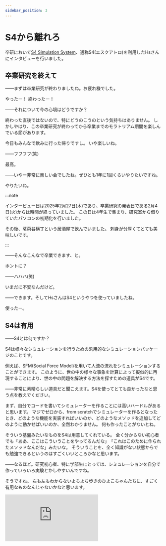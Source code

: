 ```yaml
---
sidebar_position: 3
---
```


# S4から離れろ

卒研において[S4 Simulation System](https://www.msi.co.jp/solution/s4/top.html)、通称S4(エスクアトロ)を利用したHsさんにインタビューを行いました。

## 卒業研究を終えて

——まずは卒業研究が終わりましたね。お疲れ様でした。

やったー！
終わったー！

——それについて今の心境はどうですか？

終わった直後ではないので、特にどうのこうのという気持ちはありません。
しかしやはり、この卒業研究が終わってから卒業までのモラトリアム期間を楽しんでいる節があります。

今日もみんなで飲みに行った帰りですし。
いや楽しいね。

——フフフフ(笑)

最高。

——いやー非常に楽しい会でしたね。ぜひとも1年に1回くらいやりたいですね。

やりたいね。

:::note

インタービュー日は2025年2月27日(木)であり、卒業研究の発表日である2月4日(火)からは時間が経っていました。
この日は4年生で集まり、研究室から借りていたパソコンの初期化を行いました。

その後、茗荷谷横丁という居酒屋で飲んでいました。
刺身が分厚くてとても美味しいです。

:::

——そんなこんなで卒業できます、と。

ホントに？

——ハハハ(笑)

いまだに不安なんだけど。

——できます。そしてHsさんはS4というやつを使っていましたね。

使ったー。

## S4は有用

——S4とは何ですか？

S4は様々なシミュレーションを行うための汎用的なシミュレーションパッケージのことです。

例えば、SFM(Social Force Model)を用いて人流の流れをシミュレーションすることができます。
このように、世の中の様々な事象を計算によって擬似的に再現することにより、世の中の問題を解決する方法を探すための道具がS4です。

——非常に素晴らしい道具だと聞こえます。S4を使ってとても良かったなと思う点を教えでください。

まず、自分でコードを書いてシミュレーターを作ることには高いハードルがあると思います。
マジでゼロから、from scratchでシミュレーターを作るとなったとき、どのような機能を実装すればいいのか、どのようなメソッドを追加してどのように動かせばいいのか、全然わかりません。
何も作ったことがないとね。

そういう基盤みたいなものをS4は用意してくれている。
全く分からない初心者でも「ああ、ここはこういうことをやってるんだな」　「これはこのために作られたメソッドなんだな」みたいな。
そういうことを、全く知識がない状態からでも勉強できるというのはすごくいいところかなと思います。

——なるほど。研究初心者、特に学部生にとっては、シミュレーションを自分で作っていろいろ実験とかしやすいんですね。

そうですね。
右も左もわからないよちよち歩きのひよこちゃんたちに、すごく有用なものなんじゃないかなと思います。

<iframe src="https://www.youtube.com/embed/3JM6sxJ8IO0?si=Xdyup546vdgaZJxq" title="YouTube video player" frameBorder="0" allow="accelerometer; autoplay; clipboard-write; encrypted-media; gyroscope; picture-in-picture; web-share" referrerPolicy="strict-origin-when-cross-origin" allowFullScreen style={{ display: "block", width: "100%", aspectRatio: "auto 560 / 315" }} />

## S4はわかりづらい

——ここがどうなってる、とかっていうのは分かりやすかったんですか？

いいえ、めちゃくちゃ分かりづらいです。
マジで分かりづらくて、分かりづらくしている要因はやはり商用のパッケージであることが大きいと思っています。

商用であるからこそ全てがオープンになってるわけじゃなくて、コンパイルされているファイルを渡されて、それを裏でガチャガチャガチャガチャ使って。
なんか、、、ね。
よくわかんないようなコードになってるんですよ。
パッと見て。
「なんだこの変数は？」　「なんだこのメソッドは？」みたいな。

プログラム内で定義されていないものが呼び出されるみたいなことが多々あります。
そうなると「ここではこのようなことを恐らくしているんだろうな」みたいな推測をすることしかできません。
あまりにも抽象的になりすぎて、そのプログラムの概要を理解しづらいという状況に陥りがちでした。

——ここはどうしても分からなかったという部分、例えばメソッド名などはありますか？

僕は卒業研究でS4シミュレーションシステムを用いて、SFMという人の動きを計算する運動方程式みたいなものを定義するモデルを用いてシミュレーションを行いました。
その運動方程式を計算する部分が全てプログラム内じゃなくて、なんかどこかしらで計算が行われていました。

そうなると何が困るかというと、その時点で速度がどうなってるのか、向かっている向きがどうなのか、みたいなモデルにおいて一番重要な情報がどこにあるのか、よくわかんない状態に陥ってて。
そこはめちゃくちゃ困りましたね。

:::note

SFMイコールこれ！というような計算式はありませんが、以下のようなイメージです。

![SFMのイメージ](./img/sfm.svg)

中央の走る人に注目してください。
<span style={{ color: "var(--color-red)" }}>赤色の矢印</span>で示されるのは、彼が進みたい方向の力です。
<span style={{ color: "var(--color-blue)" }}>青色の矢印</span>で示されるのは、前を歩く人や通せんぼをする人、足を引っ張ったり引っ張られたりする人、寝転んでいる人など、周りの人から受ける斥力です。
同様に、壁や障害物などからも斥力を受けます。
このような力の合力にしたがって彼は移動するだろうというのがSFMの考え方です。

:::

——その計算式というのは結局分かったんですか？

計算式の定義自体は一応マニュアルには書いてありました。
それをプログラムでどのように実装しているのかは結局わからずじまいでしたね。

——その他にもマニュアル内で、例えばその時々のエージェントの速度を取得するにはこうするみたいなことは、書かれていなかったんですか？

一応ある程度、実装されているメソッドの説明はマニュアルには書いてありました。
あったんですけれども、その細かい説明がない。

例えば、エージェントのそのとき持っている速度ベクトルをゲットするには。
結論から言うと、エージェントが持っている`v`という変数。
`agent.v`っていう風にアクセスするとエージェントの速度が手に入るという感じだったんですね。

だだ、その説明がマニュアルには書いてなかった。
いや、書いてないわけじゃない、一応。
`agent.v`で手に入りますよとは書いてなくて。
別の場所で`agent.v`っていうのを使ってるみたいな表現があって、そこを見てたら多分こうなんじゃないかなって推測できました。
そして試したらなんか取得できた。
なんかできたみたいな。
やってたらなんかできたみたいな感じで。

`Agent`っていうクラスがどういうメンバー変数を持っているのか、みたいなすごく重要であり初歩的であり基本的な説明があまりにも乏しかった。
なのでそこはちょっとね、文句言いたいところですね。
全部書けよ。

:::note

[NTTデータ数理システムの活用事例の紹介ページ](https://www.msiism.jp/case/s4-simulation-system/)を見ると、多くの事例でNTTデータ数理システムからの提案、NTTデータ数理システムによるサポートを受けた上でS4が利用されているようです。

:::

——その速度`v`に関する記述がなければ、そもそもそれを取得することができなかったかもしれないというわけですね？

まぁ位置もそうだね。
エージェントがいる座標っていうのは、エージェントを描画する上で絶対必要なんで、持ってるはずなんですよ。
持っているはずなんですけど、それがマニュアルに書いてあるわけではなくて。
とあるメソッドにおいてエージェントの座標を使うメソッドがあって、その引数から推測するみたいな。

実際にこういうもの、こういう値がありますよって教えられたわけではなくて、別のところから勝手に推測して勝手に持ってくるみたいな。
そういう手間がありましたね。

## S4は中途半端

——先ほど初学者に対しては使いやすい

使いやすいとは言ってないです。
初学者にとっては、ないよりは使った方がいいよね、全く何を知らない状態よりかはS4を使った方がいいよねって感じなんだけども。

——使った方がいいかもしれないが、ただ推測しなければいけない部分が多々ある。

そうですね。
そもそもなんか自分が見ていて思ったのが、S4というのはGUIの方に重きを置いています。
サイトとか見たら分かりますが、アイコンを配置すると勝手にプログラム書き換えてくれて動くみたいな。

実際にプログラムを見て、プログラムを変更して、プログラムを動かす、っていうところへの親切心っていうのは、ちょっと足りてないような気がしました。

:::note

以下のようなGUIでモデルの記述ができるようです。

![グラフィカルなモデル記述](https://www.msi.co.jp/solution/img/s4GUI2.png)

:::

——研究者などではなく、プログラムを知らないけれどもシミュレーションを行う一般の人、例えばイベントの主催者や自治体で道路を整備する人、そういう人たちにとってはありがたいかもしれない。

ただ個人的に思うのが、プログラムを全く分からない人があのパッケージを使って、果たして本当にプログラムができるのか。
一応できる体はなしているけども、もっと細かい設定をしたいってなったときに絶対プログラムを見る必要があって。

う～ん。
中途半端な感じがしたな。

自分がどういう立場なのか、プログラムを結構知っている側なのか、それとも全く知らない側なのか。
おそらくどちらの人にとっても使えるパッケージであるんだけれども、それがゆえにすごく中途半端な設計になっているというような感じはしました。

——プログラムができない人からすると、どういうことまでできるとかありますか？

プログラムが全くできない人からすると、例えば紹介されてたのは銀行の窓口をいくつ作って、その待ち行列に発生するエージェントの間隔を色々いじって、どのくらい待ち時間が 発生するかをシミュレーションするみたいな。
かなり簡単なシミュレーションではあるんですけれども、GUIをいじることによってできるので、別にプログラムを全く知らない状態でもいじれる。

ただ、SFMを用いて実際に人流シミュレーションしようと思ったときに、この地点でどのくらい混雑が発生しているのか知りたいなってなったときに自分でコードを書き換えたいわけじゃないですか。
ただ、そのコードを書き換えようと思ったときに、すごく分かりづらい設計になっているみたいな。
ちょっと半端ですね。

:::note

以下のように銀行窓口の事例に使えるようです。

![銀行窓口のシミュレーション](https://www.msi.co.jp/solution/img/animation.png)

:::

## S4のおすすめの使い方

——そのマニュアルには説明があまりない。

ない。

——そして構造もあまり良くない。

分かりづらい。

まぁ僕がオススメする使い方としては、シミュレーションとはどういうものか、シミュレーションというのはどんな感じで作るのかを一旦大雑把にS4で把握する。
細かいことは分からなくても外面、構造というところで言えば分かるので。
S4に先に触れて自分で1から設計する、っていうのがいい使い方なんじゃないかなと。

もちろんそんなのはNTTデータ数理システムは望んではないと思いますが(笑)

ただ、そこが現実的な落としどころなんじゃないかなと思いますね。
俺は50万払ってあれを買おうとはとっても思わない。

——一旦S4を使ってみて、シミュレーションはどうすればいいのかイメージを掴んで、そこからS4を離れて、フルスクラッチで自分のやりたいようにやるのが

まぁいいんじゃないかなって思うし、髙松先生も実際そういうことをおっしゃる。

——それが正しいS4の使い方

正しいか正しくないかと言われると主観が関係してくるんじゃないかな。
僕はそれをお勧めしますっていう。

——分かりました。ほかに何かS4で良かったところは？

う～ん。。。
S4で良かったところ。。。
う～ん。。。

——例えば、シミュレーション結果が見やすいとか。

いや、別に。
シミュレーション結果は。

——それはなぜ？

巻き戻しできないし、ウィンドウに表示されるだけだし。
俺は使ってないけど確か、設定すれば人数の変化とか描画できるはずなんだけど、そんなのを設定するぐらいなら自分でコードを書いた方が早いし。

うん、まあ本当に基本的なシミュレーションの構造ができている。
マルチエージェントモデルとかいろんなモデルがゼロから実装されている。
というところが、まぁいいとこなんじゃないかな。

:::note

S4ではシミュレーション結果をブラウザで再生することで、巻き戻しなどもできるようです。

![人流解析](https://www.msi.co.jp/solution/img/flowAnalytics.png)

:::

——それを組み合わせれば、簡単なシミュレーションができると。

できると思う。

——ではほかに何か悪い点

さっき言ったように構造が分かりづらいとか、どこに何があるのかわからないで、マニュアルが不親切というところはまず大前提としてあって。

なんかS4自体の起動が遅いとか、プログラムを実行した時に動き始めるまで結構時間かかるとか。

——具体的にそれはどれくらいなの？例えばカップラーメンできちゃうぐらいなの？

いや、そもそもの起動自体は1分ぐらいかな。
それでも1分かかるってなるとちょっとね。
研究においては何回も何回もシミュレーションをして試行錯誤していくわけなんで、毎回起動して1分間っていうのはかなり面倒くさい。

——それは速くできない？

うん。
できない。
内部で何かをやってて。

——何かある。

でも、いいところが1つあった。OSM(OpenStreetMap)のデータをそのまま持って来れるっていう。
`.osm`とか`.geojson`ファイルとかをインポートすれば、その地図上のノードを一応読み込んで動かしてくれる。

かなり便利だなと思った機能が、OSMのキーと値を指定して、この値だけ読み込んでください。
例えば、人が歩けるマップデータだけこの`.osm`から読み込んでくださいみたいな指定すると、そこだけ切り取ってくれる。

——まぁ`.osm`っていっぱいデータが詰まっているので、全部読み込んだら大変だけど

それを抽出してくれるっていうのはかなり便利。

:::note

S4にはマップエディタも搭載されているようです。

![マップエディタ](https://www.msi.co.jp/solution/img/mapeditor.png)

:::
